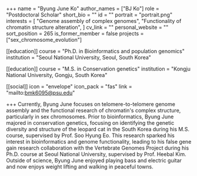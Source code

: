 +++
name = "Byung June Ko"
author_names = ["BJ Ko"]
role = "Postdoctoral Scholar"
short_bio = ""
id = ""
portrait = "portrait.png"
interests = [
  "Genome assembly of complex genomes",
  "Functionality of chromatin structure alteration",
]
cv_link = ""
personal_website = ""
sort_position = 265
is_former_member = false
projects = ["sex_chromosome_evolution"]

[[education]]
  course = "Ph.D. in Bioinformatics and population genomics"
  institution = "Seoul National University, Seoul, South Korea"

[[education]]
  course = "M.S. in Conservation genetics"
  institution = "Kongju National University, Gongju, South Korea"

[[social]]
    icon = "envelope"
    icon_pack = "fas"
    link = "mailto:bmk6095@psu.edu"

+++
Currently, Byung June focuses on telomere-to-telomere genome assembly and the functional research of chromatin's complex structure, particularly in sex chromosomes. Prior to bioinformatics, Byung June majored in conservation genetics, focusing on identifying the genetic diversity and structure of the leopard cat in the South Korea during his M.S. course, supervised by Prof. Soo Hyung Eo. This research sparked his interest in bioinformatics and genome functionality, leading to his false gene gain research collaboration with the Vertebrate Genomes Project during his Ph.D. course at Seoul National University, supervised by Prof. Heebal Kim. Outside of science, Byung June enjoyed playing bass and electric guitar and now enjoys weight lifting and walking in peaceful towns. 
